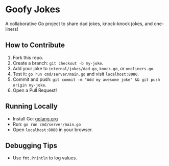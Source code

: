 # Goofy Jokes

A collaborative Go project to share dad jokes, knock-knock jokes, and one-liners!

## How to Contribute
1. Fork this repo.
2. Create a branch: `git checkout -b my-joke`.
3. Add your joke to `internal/jokes/dad.go`, `knock.go`, or `oneliners.go`.
4. Test it: `go run cmd/server/main.go` and visit `localhost:8080`.
5. Commit and push: `git commit -m "Add my awesome joke" && git push origin my-joke`.
6. Open a Pull Request!

## Running Locally
- Install Go: [golang.org](https://golang.org/)
- Run: `go run cmd/server/main.go`
- Open `localhost:8080` in your browser.

## Debugging Tips
- Use `fmt.Println` to log values.